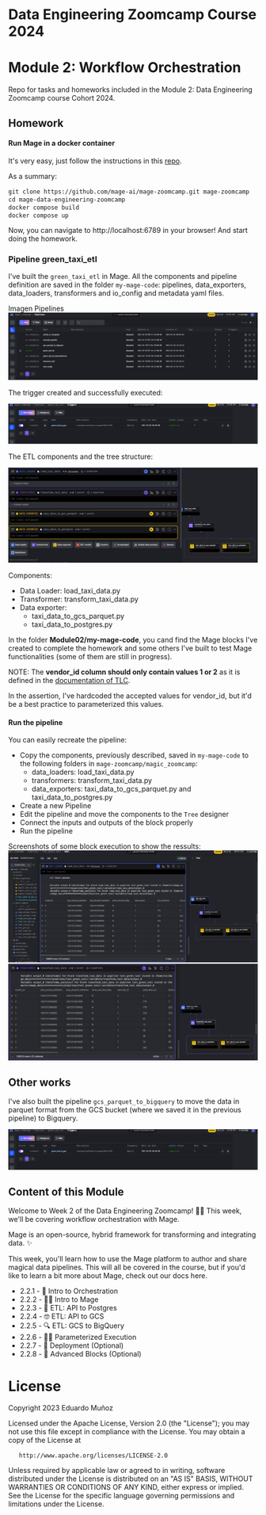 # Data Engineering Zoomcamp Course 2024
# Module 2: Workflow Orchestration

Repo for tasks and homeworks included in the Module 2: Data Engineering Zoomcamp course Cohort 2024.

## Homework

#### Run Mage in a docker container

It's very easy, just follow the instructions in this [repo](https://github.com/mage-ai/mage-zoomcamp).

As a summary:

``` 
git clone https://github.com/mage-ai/mage-zoomcamp.git mage-zoomcamp
cd mage-data-engineering-zoomcamp
docker compose build
docker compose up
```

Now, you can navigate to http://localhost:6789 in your browser! And start doing the homework.

### Pipeline green_taxi_etl
I've built the `green_taxi_etl` in Mage. All the components and pipeline definition are saved in the folder `my-mage-code`: pipelines, data_exporters, data_loaders, transformers and io_config and metadata yaml files.

Imagen Pipelines
![Mage Pipeline](./images/Mage_pipelines.png "Green Taxi ETL")

The trigger created and successfully executed:

![green_taxi_etl Trigger](./images/green_taxi_etl_trigger_mage.png "Green Taxi ETL Trigger")

The ETL components and the tree structure:

![green_taxi_etl Components](./images/green_taxi_etl_pipeline_comp.png "Green Taxi ETL Components")

Components:
- Data Loader: load_taxi_data.py
- Transformer: transform_taxi_data.py
- Data exporter: 
    - taxi_data_to_gcs_parquet.py
    - taxi_data_to_postgres.py

In the folder **Module02/my-mage-code**, you cand find the Mage blocks I've created to complete the homework and some others I've built to test Mage functionalities (some of them are still in progress).

NOTE: The **vendor_id column should only contain values 1 or 2** as it is defined in the [documentation of TLC](https://www.nyc.gov/assets/tlc/downloads/pdf/data_dictionary_trip_records_green.pdf). 

In the assertion, I've hardcoded the accepted values for vendor_id, but it'd be a best practice to parameterized this values.

#### Run the pipeline 

You can easily recreate the pipeline: 
- Copy the components, previously described, saved in `my-mage-code` to the following folders in `mage-zoomcamp/magic_zoomcamp`:
    - data_loaders: load_taxi_data.py
    - transformers: transform_taxi_data.py
    - data_exporters: taxi_data_to_gcs_parquet.py and taxi_data_to_postgres.py
- Create a new Pipeline
- Edit the pipeline and move the components to the `Tree` designer
- Connect the inputs and outputs of the block properly
- Run the pipeline

Screenshots of some block execution to show the ressults:
![green_taxi_etl Load_taxi_data.py](./images/Run_load_taxi_data_mage.png "Load data from TLC dataset and the row count")
![green_taxi_etl transform_taxi_data.py](./images/transforem_taxi_data_mage.png "Transform taxi data and the row count")


## Other works
I've also built the pipeline `gcs_parquet_to_bigquery` to move the data in parquet format from the GCS bucket (where we saved it in the previous pipeline) to Bigquery.

![gcs_parquet_to_bigquery Pipeline](./images/green_taxi_etl_trigger_mage.png "GCS parquet to BigQuery Pipeline")


## Content of this Module

Welcome to Week 2 of the Data Engineering Zoomcamp! 🚀😤 This week, we'll be covering workflow orchestration with Mage.

Mage is an open-source, hybrid framework for transforming and integrating data. ✨

This week, you'll learn how to use the Mage platform to author and share magical data pipelines. This will all be covered in the course, but if you'd like to learn a bit more about Mage, check out our docs here.

- 2.2.1 - 📯 Intro to Orchestration
- 2.2.2 - 🧙‍♂️ Intro to Mage
- 2.2.3 - 🐘 ETL: API to Postgres
- 2.2.4 - 🤓 ETL: API to GCS
- 2.2.5 - 🔍 ETL: GCS to BigQuery
- 2.2.6 - 👨‍💻 Parameterized Execution
- 2.2.7 - 🤖 Deployment (Optional)
- 2.2.8 - 🧱 Advanced Blocks (Optional)


# License

Copyright 2023 Eduardo Muñoz

   Licensed under the Apache License, Version 2.0 (the "License");
   you may not use this file except in compliance with the License.
   You may obtain a copy of the License at

       http://www.apache.org/licenses/LICENSE-2.0

   Unless required by applicable law or agreed to in writing, software
   distributed under the License is distributed on an "AS IS" BASIS,
   WITHOUT WARRANTIES OR CONDITIONS OF ANY KIND, either express or implied.
   See the License for the specific language governing permissions and
   limitations under the License.

